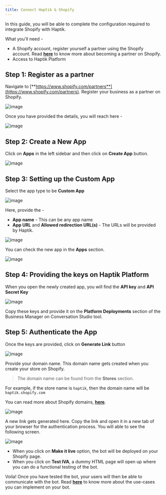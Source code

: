```yaml
---
title: Connect Haptik & Shopify
---
```


In this guide, you will be able to complete the configuration required to integrate Shopify with Haptik.

What you'll need - 

- A Shopify account, register yourself a partner using the Shopify account. Read [**here**](https://help.shopify.com/en/partners/faq/partner-program#how-do-i-become-a-shopify-partner) to know more about becoming a partner on Shopify.
- Access to Haptik Platform

## Step 1: Register as a partner

Navigate to [**https://www.shopify.com/partners**](https://www.shopify.com/partners). Register your business as a partner on Shopify.

![image](https://user-images.githubusercontent.com/75118325/117311095-85a3bc00-aea1-11eb-8aae-c9cc989e794c.png)

Once you have provided the details, you will reach here - 

![image](https://user-images.githubusercontent.com/75118325/117383977-908d3980-aeff-11eb-9add-dc92c4baea0b.png)

## Step 2: Create a New App

Click on **Apps** in the left sidebar and then click on **Create App** button.

![image](https://user-images.githubusercontent.com/75118325/117384203-190bda00-af00-11eb-9c26-847764460f3d.png)

## Step 3: Setting up the Custom App

Select the app type to be **Custom App**

![image](https://user-images.githubusercontent.com/75118325/117385459-c8e24700-af02-11eb-9c88-98f9888e113e.png)

Here, provide the -
* **App name** - This can be any app name
* **App URL** and **Allowed redirection URL(s)** - The URLs will be provided by Haptik.

![image](https://user-images.githubusercontent.com/75118325/117385390-a2241080-af02-11eb-9021-c505b0b0ed5a.png)

You can check the new app in the **Apps** section.

![image](https://user-images.githubusercontent.com/75118325/119133312-5ec8b680-ba59-11eb-98a2-214e0a90748d.png)

## Step 4: Providing the keys on Haptik Platform

When you open the newly created app, you will find the **API key** and **API Secret Key**

![image](https://user-images.githubusercontent.com/75118325/117386868-46a75200-af05-11eb-8d01-d50544a4cf6d.png)

Copy these keys and provide it on the **Platform Deployments** section of the Business Manager on Conversation Studio tool.

## Step 5: Authenticate the App

Once the keys are provided, click on **Generate Link** button

![image](https://user-images.githubusercontent.com/75118325/117387110-d816c400-af05-11eb-9e27-f8d1aa9c3240.png)

Provide your domain name. This domain name gets created when you create your store on Shopify. 

> The domain name can be found from the **Stores** section.

For example, if the store name is `haptik`, then the domain name will be `haptik.shopify.com`

You can read more about Shopify domains, [**here**](https://help.shopify.com/en/manual/online-store/domains).

![image](https://user-images.githubusercontent.com/75118325/117389588-3645a600-af0a-11eb-90b9-cae5abc115a1.png)

A new link gets generated here. Copy the link and open it in a new tab of your browser for the authentication process. You will able to see the following screen.

![image](https://user-images.githubusercontent.com/75118325/119753849-1710b780-bebd-11eb-8023-438b3947577d.png)

* When you click on **Make it live** option, the bot will be deployed on your Shopify page.
* When you click on **Test IVA**, a dummy HTML page will open up where you can do a functional testing of the bot.


Voila! Once you have tested the bot, your users will then be able to communicate with the bot. Read [**here**](https://docs.haptik.ai/shopify/build-shopify) to know more about the use-cases you can implement on your bot.
